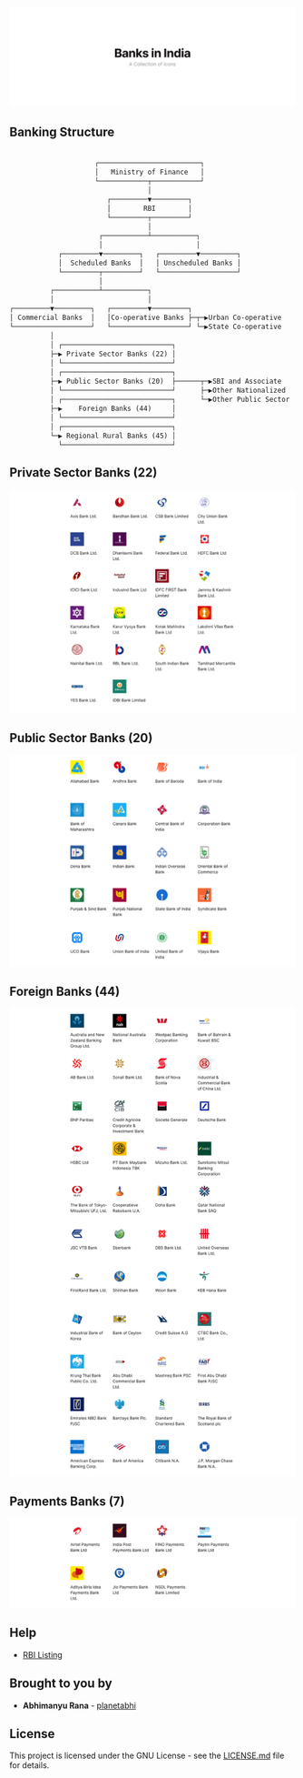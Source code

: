 ![](Help/Images/cover.png)

## Banking Structure

```

                     ┌─────────────────────────┐
                     │   Ministry of Finance   │
                     └────────────┬────────────┘
                                  │
                        ┌─────────▼─────────┐
                        │        RBI        │
                        └─────────┬─────────┘
                                  │
                      ┌───────────┴───────────┐
                      │                       │
            ┌─────────▼─────────┐   ┌─────────▼─────────┐
            │  Scheduled Banks  │   │ Unscheduled Banks │
            └─────────┬─────────┘   └───────────────────┘
                      │
          ┌───────────┴───────────┐
          │                       │
┌─────────▼─────────┐   ┌─────────▼─────────┐
│ Commercial Banks  │   │Co-operative Banks ├─┬─▶Urban Co-operative
└───────────────────┘   └───────────────────┘ └─▶State Co-operative
          │
          │ ┌───────────────────────────┐
          ├─▶ Private Sector Banks (22) │
          │ └───────────────────────────┘
          │ ┌───────────────────────────┐
          ├─▶ Public Sector Banks (20)  ├──────┬─▶SBI and Associate
          │ └───────────────────────────┘      ├─▶Other Nationalized
          │ ┌───────────────────────────┐      └─▶Other Public Sector
          ├─▶    Foreign Banks (44)     │
          │ └───────────────────────────┘
          │ ┌───────────────────────────┐
          └─▶ Regional Rural Banks (45) │
            └───────────────────────────┘

```



## Private Sector Banks (22)

![](Help/Images/private.png)



## Public Sector Banks (20)

![](Help/Images/public.png)



## Foreign Banks (44)

![](Help/Images/foreign.png)



## Payments Banks (7)

![](Help/Images/payment.png)


## Help
* [RBI Listing](https://www.rbi.org.in/scripts/banklinks.aspx)

## Brought to you by
* **Abhimanyu Rana** - [planetabhi](http://planetabhi.com)



## License
This project is licensed under the GNU License - see the [LICENSE.md](Banks%20in%20India/LICENSE) file for details.
